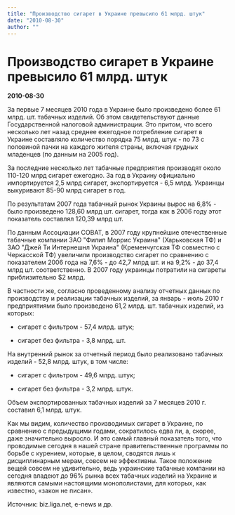 ```yaml
---
title: "Производство сигарет в Украине превысило 61 млрд. штук"
date: "2010-08-30"
author: ""
---
```


# Производство сигарет в Украине превысило 61 млрд. штук

**2010-08-30** 

За первые 7 месяцев 2010 года в Украине было произведено более 61 млрд. шт. табачных изделий. Об этом свидетельствуют данные Государственной налоговой администрации. Это притом, что всего несколько лет назад среднее ежегодное потребление сигарет в Украине составляло количество порядка 75 млрд. штук - по 73 с половиной пачки на каждого жителя страны, включая грудных младенцев (по данным на 2005 год).

За последние несколько лет табачные предприятия производят около 110-120 млрд сигарет ежегодно. За год в Украину официально импортируется 2,5 млрд сигарет, экспортируется - 6,5 млрд. Украинцы выкуривают 85-90 млрд сигарет в год.

По результатам 2007 года табачный рынок Украины вырос на 6,8% - было произведено 128,60 млрд шт. сигарет, тогда как в 2006 году этот показатель составлял 120,39 млрд шт.

По данным Ассоциации СОВАТ, в 2007 году крупнейшие отечественные табачные компании ЗАО "Филип Моррис Украина" (Харьковская ТФ) и ЗАО "Джей Ти Интернешнл Украина" (Кременчугская ТФ совместно с Черкасской ТФ) увеличили производство сигарет по сравнению с показателем 2006 года на 7,6% - до 42,7 млрд шт. и на 9,2% - до 37,4 млрд шт. соответственно. В 2007 году украинцы потратили на сигареты приблизительно $2 млрд.

В частности же, согласно проведенному анализу отчетных данных по производству и реализации табачных изделий, за январь - июль 2010 г предприятиями было произведено 61,2 млрд. шт. табачных изделий, из которых:

- сигарет с фильтром - 57,4 млрд. штук;

- сигарет без фильтра - 3,8 млрд. шт.

На внутренний рынок за отчетный период было реализовано табачных изделий - 52,8 млрд. штук, в том числе:

- сигарет с фильтром - 49,6 млрд. штук;

- сигарет без фильтра - 3,2 млрд. штук.

Объем экспортированных табачных изделий за 7 месяцев 2010 г. составил 6,1 млрд. штук.

Как мы видим, количество производимых сигарет в Украине, по сравнению с предыдущими годами, сократилось едва ли, а, скорее, даже значительно выросло. И это самый главный показатель того, что проводимые сегодня в нашей стране правительственные программы по борьбе с курением, которые, в целом, сводятся лишь к дисциплинарным мерам, совсем не эффективны. Такое положение вещей совсем не удивительно, ведь украинские табачные компании на сегодня владеют до 96% рынка всех табачных изделий на Украине и являются самыми настоящими монополистами, для которых, как известно, «закон не писан».

Источник: biz.liga.net, e-news и др.
